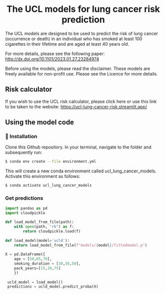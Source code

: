 <h1 align='center'>
The UCL models for lung cancer risk prediction
</h1>

The UCL models are designed to be used to predict the risk of lung cancer (occurrence or death) in an individual who has smoked at least 100 cigarettes in their lifetime and are aged at least 40 years old.

For more details, please see the following paper: http://dx.doi.org/10.1101/2023.01.27.23284974

Before using the models, please read the disclaimer. 
These models are freely available for non-profit use. Please see the Licence for more details.

## Risk calculator
If you wish to use the UCL risk calculator, please click here or use this link to be taken to the website: https://ucl-lung-cancer-risk.streamlit.app/

## Using the model code

### :rocket: Installation

Clone this Github repository. In your terminal, navigate to the folder and subsequently run:

```bash
$ conda env create --file environment.yml
```

This will create a new conda environment called ucl_lung_cancer_models. Activate this environment as follows:

```bash
$ conda activate ucl_lung_cancer_models
```

### Get predictions

```python
import pandas as pd
import cloudpickle

def load_model_from_file(path):
    with open(path, "rb") as f:
        return cloudpickle.load(f)
    
def load_model(model='ucld'):
    return load_model_from_file(f"models/{model}/fittedmodel.p")
    
X = pd.DataFrame({
	age = [50,65,70],
	smoking_duration = [30,38,50],
	pack_years=[15,38,75]  
	})
 
 ucld_model = load_model()
 predictions = ucld_model.predict_proba(X)
 ```
 

